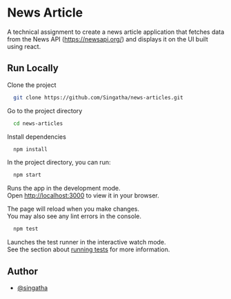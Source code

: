 # News Article

A technical assignment to create a news article application that fetches data from the News API (https://newsapi.org/) and displays it on the UI built using react.

## Run Locally

Clone the project

```bash
  git clone https://github.com/Singatha/news-articles.git
```

Go to the project directory

```bash
  cd news-articles
```

Install dependencies

```bash
  npm install
```

In the project directory, you can run:

```bash
  npm start
```

Runs the app in the development mode.\
Open [http://localhost:3000](http://localhost:3000) to view it in your browser.

The page will reload when you make changes.\
You may also see any lint errors in the console.

```bash
  npm test
```

Launches the test runner in the interactive watch mode.\
See the section about [running tests](https://facebook.github.io/create-react-app/docs/running-tests) for more information.


## Author

- [@singatha](https://github.com/Singatha/)
